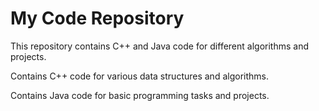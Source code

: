 # My Code Repository
This repository contains C++ and Java code for different algorithms and projects.


Contains C++ code for various data structures and algorithms.


Contains Java code for basic programming tasks and projects.
